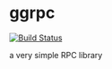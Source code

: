 # ggrpc
[![Build Status](https://travis-ci.org/livingbio/ggrpc.svg?branch=master)](https://travis-ci.org/livingbio/ggrpc)

a very simple RPC library
